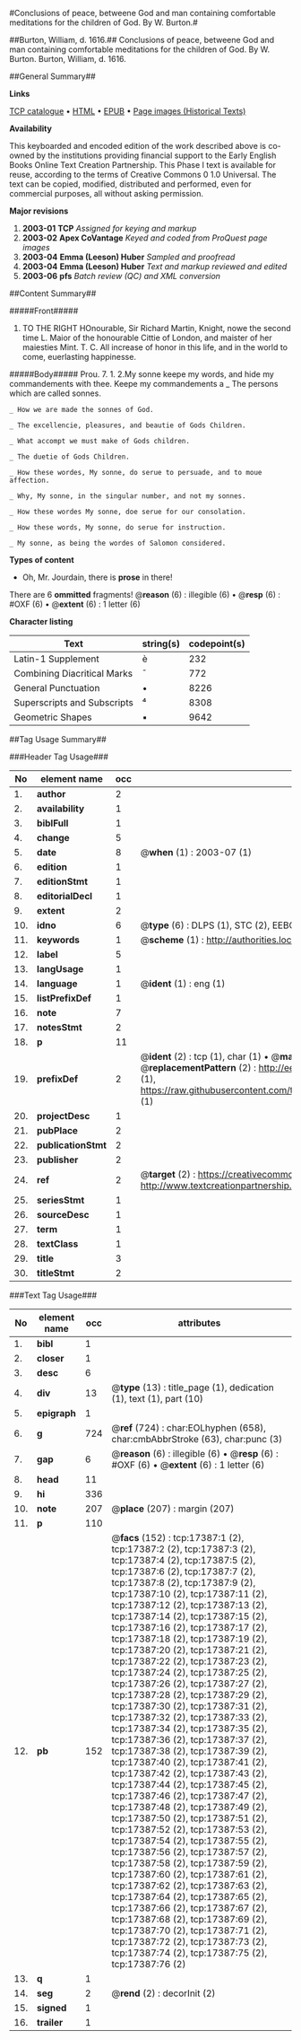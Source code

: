 #Conclusions of peace, betweene God and man containing comfortable meditations for the children of God. By W. Burton.#

##Burton, William, d. 1616.##
Conclusions of peace, betweene God and man containing comfortable meditations for the children of God. By W. Burton.
Burton, William, d. 1616.

##General Summary##

**Links**

[TCP catalogue](http://www.ota.ox.ac.uk/tcp/)  • 
[HTML](http://tei.it.ox.ac.uk/tcp/Texts-HTML/free/A17/A17321.html)  • 
[EPUB](http://tei.it.ox.ac.uk/tcp/Texts-EPUB/free/A17/A17321.epub) • 
[Page images (Historical Texts)](https://data.historicaltexts.jisc.ac.uk/view?pubId=eebo-99852083e&pageId=eebo-99852083e-17387-1)

**Availability**

This keyboarded and encoded edition of the
	       work described above is co-owned by the institutions
	       providing financial support to the Early English Books
	       Online Text Creation Partnership. This Phase I text is
	       available for reuse, according to the terms of Creative
	       Commons 0 1.0 Universal. The text can be copied,
	       modified, distributed and performed, even for
	       commercial purposes, all without asking permission.

**Major revisions**

1. __2003-01__ __TCP__ *Assigned for keying and markup*
1. __2003-02__ __Apex CoVantage__ *Keyed and coded from ProQuest page images*
1. __2003-04__ __Emma (Leeson) Huber__ *Sampled and proofread*
1. __2003-04__ __Emma (Leeson) Huber__ *Text and markup reviewed and edited*
1. __2003-06__ __pfs__ *Batch review (QC) and XML conversion*

##Content Summary##

#####Front#####

1. TO THE RIGHT HOnourable, Sir Richard Martin, Knight, nowe the second time L. Maior of the honourable Cittie of London, and maister of her maiesties Mint. T. C. All increase of honor in this life, and in the world to come, euerlasting happinesse.

#####Body#####
Prou. 7. 1. 2.My sonne keepe my words, and hide my commandements with thee. Keepe my commandements a
    _ The persons which are called sonnes.

    _ How we are made the sonnes of God.

    _ The excellencie, pleasures, and beautie of Gods Children.

    _ What accompt we must make of Gods children.

    _ The duetie of Gods Children.

    _ How these wordes, My sonne, do serue to persuade, and to moue affection.

    _ Why, My sonne, in the singular number, and not my sonnes.

    _ How these wordes My sonne, doe serue for our consolation.

    _ How these words, My sonne, do serue for instruction.

    _ My sonne, as being the wordes of Salomon considered.

**Types of content**

  * Oh, Mr. Jourdain, there is **prose** in there!

There are 6 **ommitted** fragments! 
 @__reason__ (6) : illegible (6)  •  @__resp__ (6) : #OXF (6)  •  @__extent__ (6) : 1 letter (6)

**Character listing**


|Text|string(s)|codepoint(s)|
|---|---|---|
|Latin-1 Supplement|è|232|
|Combining             Diacritical Marks|̄|772|
|General Punctuation|•|8226|
|Superscripts             and Subscripts|⁴|8308|
|Geometric Shapes|▪|9642|

##Tag Usage Summary##

###Header Tag Usage###

|No|element name|occ|attributes|
|---|---|---|---|
|1.|__author__|2||
|2.|__availability__|1||
|3.|__biblFull__|1||
|4.|__change__|5||
|5.|__date__|8| @__when__ (1) : 2003-07 (1)|
|6.|__edition__|1||
|7.|__editionStmt__|1||
|8.|__editorialDecl__|1||
|9.|__extent__|2||
|10.|__idno__|6| @__type__ (6) : DLPS (1), STC (2), EEBO-CITATION (1), PROQUEST (1), VID (1)|
|11.|__keywords__|1| @__scheme__ (1) : http://authorities.loc.gov/ (1)|
|12.|__label__|5||
|13.|__langUsage__|1||
|14.|__language__|1| @__ident__ (1) : eng (1)|
|15.|__listPrefixDef__|1||
|16.|__note__|7||
|17.|__notesStmt__|2||
|18.|__p__|11||
|19.|__prefixDef__|2| @__ident__ (2) : tcp (1), char (1)  •  @__matchPattern__ (2) : ([0-9\-]+):([0-9IVX]+) (1), (.+) (1)  •  @__replacementPattern__ (2) : http://eebo.chadwyck.com/downloadtiff?vid=$1&page=$2 (1), https://raw.githubusercontent.com/textcreationpartnership/Texts/master/tcpchars.xml#$1 (1)|
|20.|__projectDesc__|1||
|21.|__pubPlace__|2||
|22.|__publicationStmt__|2||
|23.|__publisher__|2||
|24.|__ref__|2| @__target__ (2) : https://creativecommons.org/publicdomain/zero/1.0/ (1), http://www.textcreationpartnership.org/docs/. (1)|
|25.|__seriesStmt__|1||
|26.|__sourceDesc__|1||
|27.|__term__|1||
|28.|__textClass__|1||
|29.|__title__|3||
|30.|__titleStmt__|2||


###Text Tag Usage###

|No|element name|occ|attributes|
|---|---|---|---|
|1.|__bibl__|1||
|2.|__closer__|1||
|3.|__desc__|6||
|4.|__div__|13| @__type__ (13) : title_page (1), dedication (1), text (1), part (10)|
|5.|__epigraph__|1||
|6.|__g__|724| @__ref__ (724) : char:EOLhyphen (658), char:cmbAbbrStroke (63), char:punc (3)|
|7.|__gap__|6| @__reason__ (6) : illegible (6)  •  @__resp__ (6) : #OXF (6)  •  @__extent__ (6) : 1 letter (6)|
|8.|__head__|11||
|9.|__hi__|336||
|10.|__note__|207| @__place__ (207) : margin (207)|
|11.|__p__|110||
|12.|__pb__|152| @__facs__ (152) : tcp:17387:1 (2), tcp:17387:2 (2), tcp:17387:3 (2), tcp:17387:4 (2), tcp:17387:5 (2), tcp:17387:6 (2), tcp:17387:7 (2), tcp:17387:8 (2), tcp:17387:9 (2), tcp:17387:10 (2), tcp:17387:11 (2), tcp:17387:12 (2), tcp:17387:13 (2), tcp:17387:14 (2), tcp:17387:15 (2), tcp:17387:16 (2), tcp:17387:17 (2), tcp:17387:18 (2), tcp:17387:19 (2), tcp:17387:20 (2), tcp:17387:21 (2), tcp:17387:22 (2), tcp:17387:23 (2), tcp:17387:24 (2), tcp:17387:25 (2), tcp:17387:26 (2), tcp:17387:27 (2), tcp:17387:28 (2), tcp:17387:29 (2), tcp:17387:30 (2), tcp:17387:31 (2), tcp:17387:32 (2), tcp:17387:33 (2), tcp:17387:34 (2), tcp:17387:35 (2), tcp:17387:36 (2), tcp:17387:37 (2), tcp:17387:38 (2), tcp:17387:39 (2), tcp:17387:40 (2), tcp:17387:41 (2), tcp:17387:42 (2), tcp:17387:43 (2), tcp:17387:44 (2), tcp:17387:45 (2), tcp:17387:46 (2), tcp:17387:47 (2), tcp:17387:48 (2), tcp:17387:49 (2), tcp:17387:50 (2), tcp:17387:51 (2), tcp:17387:52 (2), tcp:17387:53 (2), tcp:17387:54 (2), tcp:17387:55 (2), tcp:17387:56 (2), tcp:17387:57 (2), tcp:17387:58 (2), tcp:17387:59 (2), tcp:17387:60 (2), tcp:17387:61 (2), tcp:17387:62 (2), tcp:17387:63 (2), tcp:17387:64 (2), tcp:17387:65 (2), tcp:17387:66 (2), tcp:17387:67 (2), tcp:17387:68 (2), tcp:17387:69 (2), tcp:17387:70 (2), tcp:17387:71 (2), tcp:17387:72 (2), tcp:17387:73 (2), tcp:17387:74 (2), tcp:17387:75 (2), tcp:17387:76 (2)|
|13.|__q__|1||
|14.|__seg__|2| @__rend__ (2) : decorInit (2)|
|15.|__signed__|1||
|16.|__trailer__|1||
